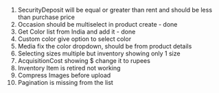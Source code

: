 1. SecurityDeposit will be equal or greater than rent and should be less than purchase price
2. Occasion should be multiselect in product create - done
3. Get Color list from India and add it - done
4. Custom color give option to select color
5. Media fix the color dropdown, should be from product details
6. Selecting sizes multiple but inventory showing only 1 size
7. AcquisitionCost showing $ change it to rupees
8. Inventory Item is retired not working
9. Compress Images before upload
10. Pagination is missing from the list